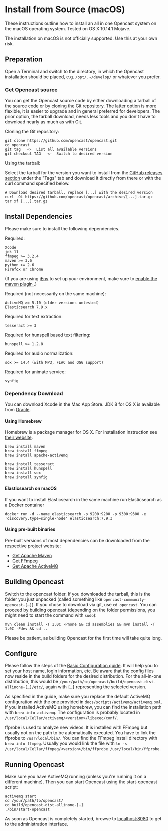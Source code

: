 Install from Source (macOS)
====================================

These instructions outline how to install an all in one Opencast system on the macOS operating system.
Tested on OS X 10.14.1 Mojave.

<div class=warn>
The installation on macOS is not officially supported.
Use this at your own risk.
</div>


Preparation
-----------

Open a Terminal and switch to the directory, in which the Opencast installation should be placed, e.g. `/opt/`,
`~/develop/` or whatever you prefer.

### Get Opencast source

You can get the Opencast source code by either downloading a tarball of the source code or by cloning the Git
repository. The latter option is more flexible, it is easier to upgrade and in general preferred for developers. The
prior option, the tarball download, needs less tools and you don't have to download nearly as much as with Git.

Cloning the Git repository:

    git clone https://github.com/opencast/opencast.git
    cd opencast
    git tag   <-  List all available versions
    git checkout TAG   <-  Switch to desired version

Using the tarball:

Select the tarball for the version you want to install
from the [GitHub releases section](https://github.com/opencast/opencast/releases) under the "Tags" tab and download it
directly from there or with the curl command specified below.

    # Download desired tarball, replace [...] with the desired version
    curl -OL https://github.com/opencast/opencast/archive/[...].tar.gz
    tar xf [...].tar.gz


Install Dependencies
--------------------

Please make sure to install the following dependencies.

Required:

    Xcode
    jdk 11
    ffmpeg >= 3.2.4
    maven >= 3.6
    python >= 2.6
    Firefox or Chrome

(If you are using [jEnv](http://www.jenv.be/) to set up your environment, make sure to [enable the maven plugin
](https://stackoverflow.com/a/37466252).)

Required (not necessarily on the same machine):

    ActiveMQ >= 5.10 (older versions untested)
    Elasticsearch 7.9.x

Required for text extraction:

    tesseract >= 3

Required for hunspell based text filtering:

    hunspell >= 1.2.8

Required for audio normalization:

    sox >= 14.4 (with MP3, FLAC and OGG support)

Required for animate service:

    synfig

### Dependency Download

You can download Xcode in the Mac App Store. JDK 8 for OS X is available from
[Oracle](http://www.oracle.com/technetwork/java/javase/downloads/index.html).

#### Using Homebrew

Homebrew is a package manager for OS X. For installation instruction see [their website](http://brew.sh/).

    brew install maven
    brew install ffmpeg
    brew install apache-activemq

    brew install tesseract
    brew install hunspell
    brew install sox
    brew install synfig

#### Elasticsearch on macOS

If you want to install Elasticsearch in the same machine run Elasticsearch as a Docker container

    docker run -d --name elasticsearch -p 9200:9200 -p 9300:9300 -e 'discovery.type=single-node' elasticsearch:7.9.3
#### Using pre-built binaries

Pre-built versions of most dependencies can be downloaded from the respective project website:

* [Get Apache Maven](https://maven.apache.org/download.cgi)
* [Get FFmpeg](http://ffmpeg.org/download.html)
* [Get Apache ActiveMQ](http://activemq.apache.org/download.html)


Building Opencast
-----------------

Switch to the opencast folder. If you downloaded the tarball, this is the folder you just unpacked (called something
like `opencast-community-opencast-[…]`). If you chose to download via git, use `cd opencast`. You can proceed by
building opencast (depending on the folder permissions, you might need to start the command with `sudo`):

    mvn clean install -T 1.0C -Pnone && cd assemblies && mvn install -T 1.0C -Pdev && cd ..

Please be patient, as building Opencast for the first time will take quite long.

Configure
---------

Please follow the steps of the [Basic Configuration guide](../configuration/basic.md). It will help you to set your host
name, login information, etc. Be aware that the config files now reside in the build folders for the desired
distribution. For the all-in-one distribution, this would be
`/your/path/to/opencast/build/opencast-dist-allinone-[…]/etc/`, again with `[…]` representing the selected version.

As specified in the guide, make sure you replace the default ActiveMQ configuration with the one provided in
`docs/scripts/activemq/activemq.xml`. If you installed ActiveMQ using homebrew, you can find the installation path with
`brew info activemq`. The configuration is probably located in `/usr/local/Cellar/activemq/<version>/libexec/conf/`.

ffprobe is used to analyze new videos. It is installed with FFmpeg but usually not on the path to be automatically
executed. You have to link the ffprobe to `/usr/local/bin/`. You can find the FFmpeg install directory with
`brew info ffmpeg`. Usually you would link the file with
`ln -s /usr/local/Cellar/ffmpeg/<version>/bin/ffprobe /usr/local/bin/ffprobe`.

Running Opencast
----------------

Make sure you have ActiveMQ running (unless you're running it on a different machine). Then you can start Opencast using
the start-opencast script:

    activemq start
    cd /your/path/to/opencast/
    cd build/opencast-dist-allinone-[…]
    ./bin/start-opencast

As soon as Opencast is completely started, browse to [localhost:8080](http://localhost:8080) to get to the
administration interface.
